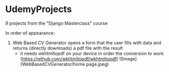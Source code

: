# UdemyProjects
9 projects from the "Django Masterclass" course

In order of appearance:
1. Web Based CV Generator opens a form that the user fills with data and returns (directly downloads) a pdf file with the result
   - it needs wkhtmltopdf on your device in order the conversion to work
   (https://github.com/wkhtmltopdf/wkhtmltopdf)
![Image](WebBasedCVGenerator/home page.jpeg)
